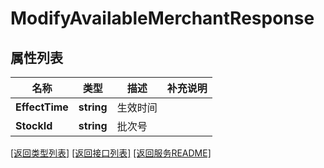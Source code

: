 # ModifyAvailableMerchantResponse

## 属性列表

名称 | 类型 | 描述 | 补充说明
------------ | ------------- | ------------- | -------------
**EffectTime** | **string** | 生效时间 | 
**StockId** | **string** | 批次号 | 

[\[返回类型列表\]](README.md#类型列表)
[\[返回接口列表\]](README.md#接口列表)
[\[返回服务README\]](README.md)


